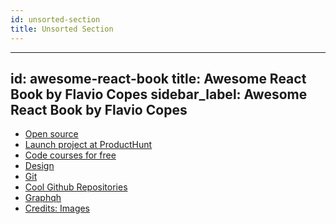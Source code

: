 ```yaml
---
id: unsorted-section
title: Unsorted Section
---
```

---
id: awesome-react-book
title: Awesome React Book by Flavio Copes
sidebar_label: Awesome React Book by Flavio Copes
---


* [Open source](open-source/open-source.md)
* [Launch project at ProductHunt](product-hunt/launch-producthunt.md)
* [Code courses for free](courses.md)    
* [Design](design/design.md)
* [Git](git/git.md)
* [Cool Github Repositories](github/cool-github-repositories.md)
* [Graphqh](graphql/graphqh.md)    
* [Credits: Images](images.md)

